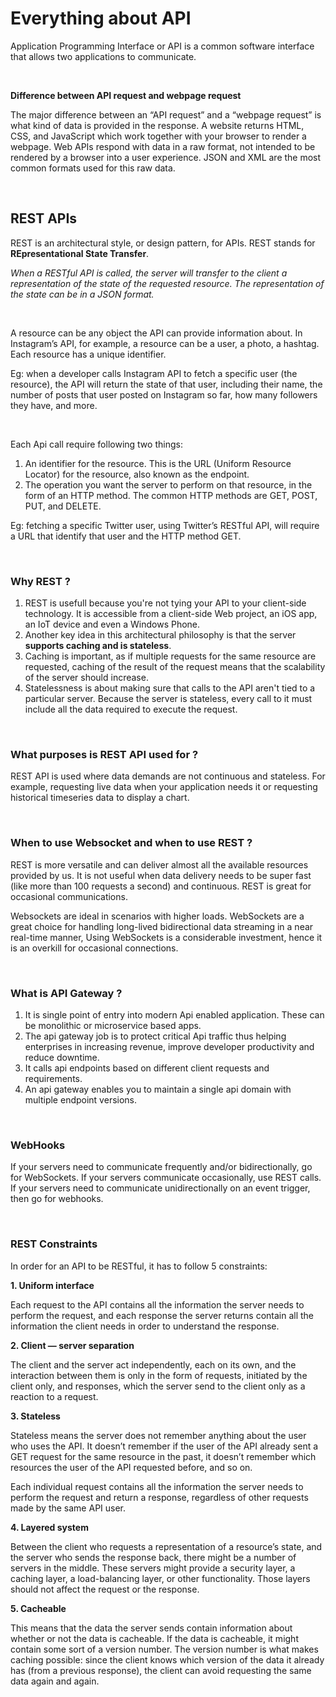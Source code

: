 # Everything about API 

Application Programming Interface or API is a common software interface that allows two applications to communicate.

<br>


**Difference between API request and webpage request**

The major difference between an “API request” and a “webpage request” is what kind of data is provided in the response. A website returns HTML, CSS, and JavaScript which work together with your browser to render a webpage. Web APIs respond with data in a raw format, not intended to be rendered by a browser into a user experience. JSON and XML are the most common formats used for this raw data.


<br>

## REST APIs
REST is an architectural style, or design pattern, for APIs. REST stands for **REpresentational State Transfer**.

*When a RESTful API is called, the server will transfer to the client a representation of the state of the requested resource. The representation of the state can be in a JSON format.*

<br>

A resource can be any object the API can provide information about. In Instagram’s API, for example, a resource can be a user, a photo, a hashtag. Each resource has a unique identifier. 

Eg: when a developer calls Instagram API to fetch a specific user (the resource), the API will return the state of that user, including their name, the number of posts that user posted on Instagram so far, how many followers they have, and more.

<br>

Each Api call require following two things:
1. An identifier for the resource. This is the URL (Uniform Resource Locator) for the resource, also known as the endpoint.
2. The operation you want the server to perform on that resource, in the form of an HTTP method. The common HTTP methods are GET, POST, PUT, and DELETE.

Eg: fetching a specific Twitter user, using Twitter’s RESTful API, will require a URL that identify that user and the HTTP method GET.

<br>

### Why REST ?
1. REST is usefull because you're not tying your API to your client-side technology. It is accessible from a client-side Web project, an iOS app, an IoT device and even a Windows Phone. 
2. Another key idea in this architectural philosophy is that the server **supports caching and is stateless**. 
3. Caching is important, as if multiple requests for the same resource are requested, caching of the result of the request means that the scalability of the server should increase.
4. Statelessness is about making sure that calls to the API aren't tied to a particular server. Because the server is stateless, every call to it must include all the data required to execute the request. 

<br>

### What purposes is REST API used for ?
REST API is used where data demands are not continuous and stateless. For example, requesting live data when your application needs it or requesting historical timeseries data to display a chart. 

<br>

### When to use Websocket and when to use REST ?
REST is more versatile and can deliver almost all the available resources provided by us. It is not useful when data delivery needs to be super fast (like more than 100 requests a second) and continuous. REST is great for occasional communications.

Websockets are ideal in scenarios with higher loads. WebSockets are a great choice for handling long-lived bidirectional data streaming in a near real-time manner, Using WebSockets is a considerable investment, hence it is an overkill for occasional connections.

<br>

### What is API Gateway ?
1. It is single point of entry into modern Api enabled application. These can be monolithic or microservice based apps. 
2. The api gateway job is to protect critical Api traffic thus helping enterprises in increasing revenue, improve developer productivity and reduce downtime. 
3. It calls api endpoints based on different client requests and requirements. 
4. An api gateway enables you to maintain a single api domain with multiple endpoint versions. 

<br>

### WebHooks

If your servers need to communicate frequently and/or bidirectionally, go for WebSockets. If your servers communicate occasionally, use REST calls. If your servers need to communicate unidirectionally on an event trigger, then go for webhooks. 

<br>

### REST Constraints

In order for an API to be RESTful, it has to follow 5 constraints:

**1. Uniform interface**

Each request to the API contains all the information the server needs to perform the request, and each response the server returns contain all the information the client needs in order to understand the response.


**2. Client — server separation**

The client and the server act independently, each on its own, and the interaction between them is only in the form of requests, initiated by the client only, and responses, which the server send to the client only as a reaction to a request.


**3. Stateless**

Stateless means the server does not remember anything about the user who uses the API. It doesn’t remember if the user of the API already sent a GET request for the same resource in the past, it doesn’t remember which resources the user of the API requested before, and so on.

Each individual request contains all the information the server needs to perform the request and return a response, regardless of other requests made by the same API user.


**4. Layered system**

Between the client who requests a representation of a resource’s state, and the server who sends the response back, there might be a number of servers in the middle. These servers might provide a security layer, a caching layer, a load-balancing layer, or other functionality. Those layers should not affect the request or the response.


**5. Cacheable**

This means that the data the server sends contain information about whether or not the data is cacheable. If the data is cacheable, it might contain some sort of a version number. The version number is what makes caching possible: since the client knows which version of the data it already has (from a previous response), the client can avoid requesting the same data again and again. 




